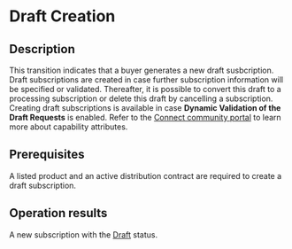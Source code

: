 # Draft Creation
## Description
This transition indicates that a buyer generates a new draft susbcription. Draft subscriptions are created in case further subscription information will be specified or validated. Thereafter, it is possible to convert this draft to a processing subscription or delete this draft by cancelling a subscription.
Creating draft subscriptions is available in case **Dynamic Validation of the Draft Requests** is enabled. Refer to the [Connect community portal](https://connect.cloudblue.com/community/modules/products/capabilities/) to learn more about capability attributes.
## Prerequisites
A listed product and an active distribution contract are required to create a draft subscription.
## Operation results
A new subscription with the [Draft](s-f-draft.html) status.
